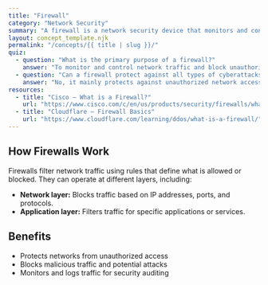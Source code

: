 ```yaml
---
title: "Firewall"
category: "Network Security"
summary: "A firewall is a network security device that monitors and controls incoming and outgoing traffic based on security rules."
layout: concept_template.njk
permalink: "/concepts/{{ title | slug }}/"
quiz:
  - question: "What is the primary purpose of a firewall?"
    answer: "To monitor and control network traffic and block unauthorized access."
  - question: "Can a firewall protect against all types of cyberattacks?"
    answer: "No, it mainly protects against unauthorized network access, not all attacks like malware or phishing."
resources:
  - title: "Cisco – What is a Firewall?"
    url: "https://www.cisco.com/c/en/us/products/security/firewalls/what-is-a-firewall.html"
  - title: "Cloudflare – Firewall Basics"
    url: "https://www.cloudflare.com/learning/ddos/what-is-a-firewall/"
---
```


## How Firewalls Work
Firewalls filter network traffic using rules that define what is allowed or blocked. They can operate at different layers, including:

- **Network layer:** Blocks traffic based on IP addresses, ports, and protocols.  
- **Application layer:** Filters traffic for specific applications or services.

## Benefits
- Protects networks from unauthorized access  
- Blocks malicious traffic and potential attacks  
- Monitors and logs traffic for security auditing

